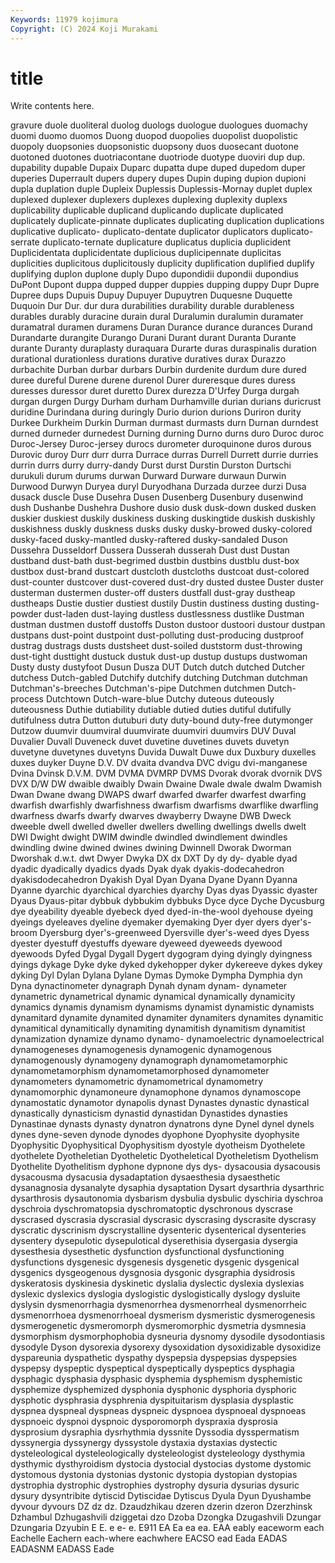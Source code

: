 ```yaml
---
Keywords: 11979 kojimura
Copyright: (C) 2024 Koji Murakami
---
```


# title

Write contents here.



gravure duole duoliteral duolog duologs duologue duologues duomachy
duomi duomo duomos Duong duopod duopolies duopolist duopolistic duopoly duopsonies
duopsonistic duopsony duos duosecant duotone duotoned duotones duotriacontane duotriode duotype
duoviri dup dup. dupability dupable Dupaix Duparc dupatta dupe duped
dupedom duper duperies Duperrault dupers dupery dupes Dupin duping dupion
dupioni dupla duplation duple Dupleix Duplessis Duplessis-Mornay duplet duplex duplexed
duplexer duplexers duplexes duplexing duplexity duplexs duplicability duplicable duplicand duplicando
duplicate duplicated duplicately duplicate-pinnate duplicates duplicating duplication duplications duplicative duplicato-
duplicato-dentate duplicator duplicators duplicato-serrate duplicato-ternate duplicature duplicatus duplicia duplicident Duplicidentata
duplicidentate duplicious duplicipennate duplicitas duplicities duplicitous duplicitously duplicity duplification duplified
duplify duplifying duplon duplone duply Dupo dupondidii dupondii dupondius DuPont
Dupont duppa dupped dupper duppies dupping duppy Dupr Dupre Dupree
dups Dupuis Dupuy Dupuyer Dupuytren Duquesne Duquette Duquoin Dur Dur.
dur dura durabilities durability durable durableness durables durably duracine durain
dural Duralumin duralumin duramater duramatral duramen duramens Duran Durance durance
durances Durand Durandarte durangite Durango Durani Durant durant Duranta Durante
durante Duranty duraplasty duraquara Durarte duras duraspinalis duration durational durationless
durations durative duratives durax Durazzo durbachite Durban durbar durbars Durbin
durdenite durdum dure dured duree dureful Durene durene durenol Durer
dureresque dures duress duresses duressor duret duretto Durex durezza D'Urfey
Durga durgah durgan durgen Durgy Durham durham Durhamville durian durians
duricrust duridine Durindana during duringly Durio durion durions Duriron durity
Durkee Durkheim Durkin Durman durmast durmasts durn Durnan durndest durned
durneder durnedest Durning durning Durno durns duro Duroc duroc Duroc-Jersey
Duroc-jersey durocs durometer duroquinone duros durous Durovic duroy Durr durr
durra Durrace durras Durrell Durrett durrie durries durrin durrs durry
durry-dandy Durst durst Durstin Durston Durtschi durukuli durum durums durwan
Durward Durware durwaun Durwin Durwood Durwyn Duryea duryl Duryodhana Durzada
durzee durzi Dusa dusack duscle Duse Dusehra Dusen Dusenberg Dusenbury
dusenwind dush Dushanbe Dushehra Dushore dusio dusk dusk-down dusked dusken
duskier duskiest duskily duskiness dusking duskingtide duskish duskishly duskishness duskly
duskness dusks dusky dusky-browed dusky-colored dusky-faced dusky-mantled dusky-raftered dusky-sandaled Duson
Dussehra Dusseldorf Dussera Dusserah dusserah Dust dust Dustan dustband dust-bath
dust-begrimed dustbin dustbins dustblu dust-box dustbox dust-brand dustcart dustcloth dustcloths
dustcoat dust-colored dust-counter dustcover dust-covered dust-dry dusted dustee Duster duster
dusterman dustermen duster-off dusters dustfall dust-gray dustheap dustheaps Dustie dustier
dustiest dustily Dustin dustiness dusting dusting-powder dust-laden dust-laying dustless dustlessness
dustlike Dustman dustman dustmen dustoff dustoffs Duston dustoor dustoori dustour
dustpan dustpans dust-point dustpoint dust-polluting dust-producing dustproof dustrag dustrags dusts
dustsheet dust-soiled duststorm dust-throwing dust-tight dusttight dustuck dustuk dust-up dustup
dustups dustwoman Dusty dusty dustyfoot Dusun Dusza DUT Dutch dutch
dutched Dutcher dutchess Dutch-gabled Dutchify dutchify dutching Dutchman dutchman Dutchman's-breeches
Dutchman's-pipe Dutchmen dutchmen Dutch-process Dutchtown Dutch-ware-blue Dutchy duteous duteously duteousness
Duthie dutiability dutiable dutied duties dutiful dutifully dutifulness dutra Dutton
dutuburi duty duty-bound duty-free dutymonger Dutzow duumvir duumviral duumvirate duumviri
duumvirs DUV Duval Duvalier Duvall Duveneck duvet duvetine duvetines duvets
duvetyn duvetyne duvetynes duvetyns Duvida Duwalt Duwe dux Duxbury duxelles
duxes duyker Duyne D.V. DV dvaita dvandva DVC dvigu dvi-manganese
Dvina Dvinsk D.V.M. DVM DVMA DVMRP DVMS Dvorak dvorak dvornik
DVS DVX D/W DW dwaible dwaibly Dwain Dwaine Dwale dwale
dwalm Dwamish Dwan Dwane dwang DWAPS dwarf dwarfed dwarfer dwarfest
dwarfing dwarfish dwarfishly dwarfishness dwarfism dwarfisms dwarflike dwarfling dwarfness dwarfs
dwarfy dwarves dwayberry Dwayne DWB Dweck dweeble dwell dwelled dweller
dwellers dwelling dwellings dwells dwelt DWI Dwight dwight DWIM dwindle
dwindled dwindlement dwindles dwindling dwine dwined dwines dwining Dwinnell Dworak
Dworman Dworshak d.w.t. dwt Dwyer Dwyka DX dx DXT Dy
dy dy- dyable dyad dyadic dyadically dyadics dyads Dyak dyak
dyakis-dodecahedron dyakisdodecahedron Dyakish Dyal Dyan Dyana Dyane Dyann Dyanna Dyanne
dyarchic dyarchical dyarchies dyarchy Dyas dyas Dyassic dyaster Dyaus Dyaus-pitar
dybbuk dybbukim dybbuks Dyce dyce Dyche Dycusburg dye dyeability dyeable
dyebeck dyed dyed-in-the-wool dyehouse dyeing dyeings dyeleaves dyeline dyemaker dyemaking
Dyer dyer dyers dyer's-broom Dyersburg dyer's-greenweed Dyersville dyer's-weed dyes Dyess
dyester dyestuff dyestuffs dyeware dyeweed dyeweeds dyewood dyewoods Dyfed Dygal
Dygall Dygert dygogram dying dyingly dyingness dyings dykage Dyke dyke
dyked dykehopper dyker dykereeve dykes dykey dyking Dyl Dylan Dylana
Dylane Dymas Dymoke Dympha Dymphia dyn Dyna dynactinometer dynagraph Dynah
dynam dynam- dynameter dynametric dynametrical dynamic dynamical dynamically dynamicity dynamics
dynamis dynamism dynamisms dynamist dynamistic dynamists dynamitard dynamite dynamited dynamiter
dynamiters dynamites dynamitic dynamitical dynamitically dynamiting dynamitish dynamitism dynamitist dynamization
dynamize dynamo dynamo- dynamoelectric dynamoelectrical dynamogeneses dynamogenesis dynamogenic dynamogenous dynamogenously
dynamogeny dynamograph dynamometamorphic dynamometamorphism dynamometamorphosed dynamometer dynamometers dynamometric dynamometrical dynamometry
dynamomorphic dynamoneure dynamophone dynamos dynamoscope dynamostatic dynamotor dynapolis dynast Dynastes
dynastic dynastical dynastically dynasticism dynastid dynastidan Dynastides dynasties Dynastinae dynasts
dynasty dynatron dynatrons dyne Dynel dynel dynels dynes dyne-seven dynode
dynodes dyophone Dyophysite dyophysite Dyophysitic Dyophysitical Dyophysitism dyostyle dyotheism Dyothelete
dyothelete Dyotheletian Dyotheletic Dyotheletical Dyotheletism Dyothelism Dyothelite Dyothelitism dyphone dypnone
dys dys- dysacousia dysacousis dysacousma dysacusia dysadaptation dysaesthesia dysaesthetic dysanagnosia
dysanalyte dysaphia dysaptation Dysart dysarthria dysarthric dysarthrosis dysautonomia dysbarism dysbulia
dysbulic dyschiria dyschroa dyschroia dyschromatopsia dyschromatoptic dyschronous dyscrase dyscrased dyscrasia
dyscrasial dyscrasic dyscrasing dyscrasite dyscrasy dyscratic dyscrinism dyscrystalline dysenteric dysenterical
dysenteries dysentery dysepulotic dysepulotical dyserethisia dysergasia dysergia dysesthesia dysesthetic dysfunction
dysfunctional dysfunctioning dysfunctions dysgenesic dysgenesis dysgenetic dysgenic dysgenical dysgenics dysgeogenous
dysgnosia dysgonic dysgraphia dysidrosis dyskeratosis dyskinesia dyskinetic dyslalia dyslectic dyslexia
dyslexias dyslexic dyslexics dyslogia dyslogistic dyslogistically dyslogy dysluite dyslysin dysmenorrhagia
dysmenorrhea dysmenorrheal dysmenorrheic dysmenorrhoea dysmenorrhoeal dysmerism dysmeristic dysmerogenesis dysmerogenetic dysmeromorph
dysmeromorphic dysmetria dysmnesia dysmorphism dysmorphophobia dysneuria dysnomy dysodile dysodontiasis dysodyle
Dyson dysorexia dysorexy dysoxidation dysoxidizable dysoxidize dyspareunia dyspathetic dyspathy dyspepsia
dyspepsias dyspepsies dyspepsy dyspeptic dyspeptical dyspeptically dyspeptics dysphagia dysphagic dysphasia
dysphasic dysphemia dysphemism dysphemistic dysphemize dysphemized dysphonia dysphonic dysphoria dysphoric
dysphotic dysphrasia dysphrenia dyspituitarism dysplasia dysplastic dyspnea dyspneal dyspneas dyspneic
dyspnoea dyspnoeal dyspnoeas dyspnoeic dyspnoi dyspnoic dysporomorph dyspraxia dysprosia dysprosium
dysraphia dysrhythmia dyssnite Dyssodia dysspermatism dyssynergia dyssynergy dyssystole dystaxia dystaxias
dystectic dysteleological dysteleologically dysteleologist dysteleology dysthymia dysthymic dysthyroidism dystocia dystocial
dystocias dystome dystomic dystomous dystonia dystonias dystonic dystopia dystopian dystopias
dystrophia dystrophic dystrophies dystrophy dysuria dysurias dysuric dysury dysyntribite dytiscid
Dytiscidae Dytiscus Dyula Dyun Dyushambe dyvour dyvours DZ dz dz.
Dzaudzhikau dzeren dzerin dzeron Dzerzhinsk Dzhambul Dzhugashvili dziggetai dzo Dzoba
Dzongka Dzugashvili Dzungar Dzungaria Dzyubin E E. e e- e.
E911 EA Ea ea ea. EAA eably eaceworm each Eachelle
Eachern each-where eachwhere EACSO ead Eada EADAS EADASNM EADASS Eade
